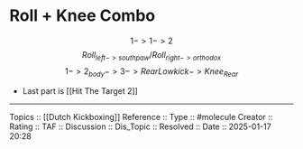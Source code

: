 # Roll + Knee Combo

$$
1 -> 1 -> 2
$$
$$
Roll_{left->southpaw} /Roll_{right->orthodox}
$$
$$
1 -> 2_{body} -> 3 -> Rear Low kick -> Knee_{Rear}
$$

- Last part is [[Hit The Target 2]]
---
Topics ::  [[Dutch Kickboxing]] 
Reference ::
Type :: #molecule
Creator ::
Rating ::
TAF ::
Discussion ::
Dis_Topic :: 
Resolved ::
Date :: 2025-01-17 20:28
